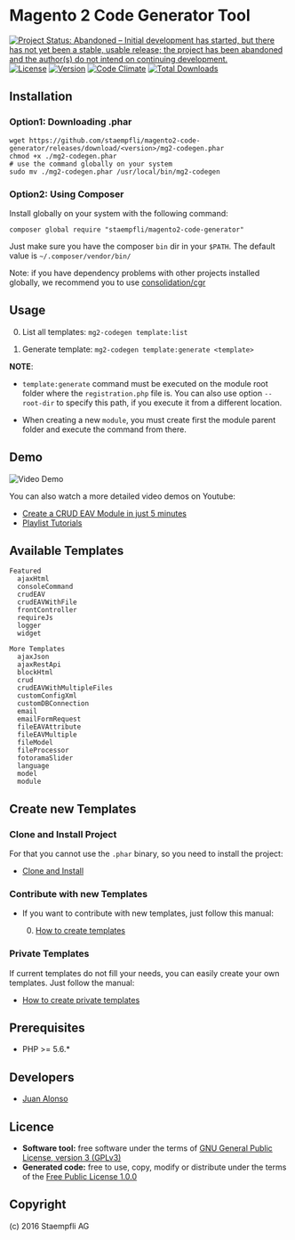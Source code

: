 # Magento 2 Code Generator Tool
[![Project Status: Abandoned – Initial development has started, but there has not yet been a stable, usable release; the project has been abandoned and the author(s) do not intend on continuing development.](http://www.repostatus.org/badges/latest/abandoned.svg)](http://www.repostatus.org/#abandoned)
[![License](https://img.shields.io/packagist/l/staempfli/magento2-code-generator.svg)](https://packagist.org/packages/staempfli/magento2-code-generator)
[![Version](https://img.shields.io/packagist/vpre/staempfli/magento2-code-generator.svg)](https://packagist.org/packages/staempfli/magento2-code-generator)
[![Code Climate](https://img.shields.io/codeclimate/github/staempfli/magento2-code-generator.svg)](https://codeclimate.com/github/staempfli/magento2-module-spreadsheet/)
[![Total Downloads](https://img.shields.io/github/downloads/staempfli/magento2-code-generator/total.svg)](https://packagist.org/packages/staempfli/magento2-code-generator)

## Installation

### Option1: Downloading .phar

```
wget https://github.com/staempfli/magento2-code-generator/releases/download/<version>/mg2-codegen.phar
chmod +x ./mg2-codegen.phar
# use the command globally on your system
sudo mv ./mg2-codegen.phar /usr/local/bin/mg2-codegen
```

### Option2: Using Composer

Install globally on your system with the following command:

```
composer global require "staempfli/magento2-code-generator"
```

Just make sure you have the composer `bin` dir in your `$PATH`. The default value is `~/.composer/vendor/bin/`

Note: if you have dependency problems with other projects installed globally, we recommend you to use [consolidation/cgr](https://github.com/consolidation/cgr)

## Usage

0. List all templates: `mg2-codegen template:list`

0. Generate template: `mg2-codegen template:generate <template>`

**NOTE**:
    
* `template:generate` command must be executed on the module root folder where the `registration.php` file is.
You can also use option `--root-dir` to specify this path, if you execute it from a different location.

* When creating a new `module`, you must create first the module parent folder and execute the command from there.

## Demo

![Video Demo](docs/img/video-demo.gif)

You can also watch a more detailed video demos on Youtube:

* [Create a CRUD EAV Module in just 5 minutes](https://www.youtube.com/watch?v=f8qBnOIRIs4)
* [Playlist Tutorials](https://www.youtube.com/playlist?list=PLBt8dizedSZCxuqK41vG01_MngJQPRuMj)

## Available Templates

```
Featured
  ajaxHtml
  consoleCommand
  crudEAV
  crudEAVWithFile
  frontController
  requireJs
  logger
  widget

More Templates
  ajaxJson
  ajaxRestApi
  blockHtml
  crud
  crudEAVWithMultipleFiles
  customConfigXml
  customDBConnection
  email
  emailFormRequest
  fileEAVAttribute
  fileEAVMultiple
  fileModel
  fileProcessor
  fotoramaSlider
  language
  model
  module
```

## Create new Templates
    
### Clone and Install Project
 
For that you cannot use the `.phar` binary, so you need to install the project:

* [Clone and Install](docs/clone-install.md)
    
### Contribute with new Templates

* If you want to contribute with new templates, just follow this manual:

    0. [How to create templates](docs/createTemplates.md)
    
### Private Templates

If current templates do not fill your needs, you can easily create your own templates. Just follow the manual:

* [How to create private templates](docs/privateTemplates.md)
    
## Prerequisites

- PHP >= 5.6.*

## Developers

* [Juan Alonso](https://github.com/jalogut)

Licence
-------
* **Software tool:** free software under the terms of [GNU General Public License, version 3 (GPLv3)](http://opensource.org/licenses/gpl-3.0)
* **Generated code:** free to use, copy, modify or distribute under the terms of the [Free Public License 1.0.0](https://opensource.org/licenses/FPL-1.0.0)

Copyright
---------
(c) 2016 Staempfli AG


